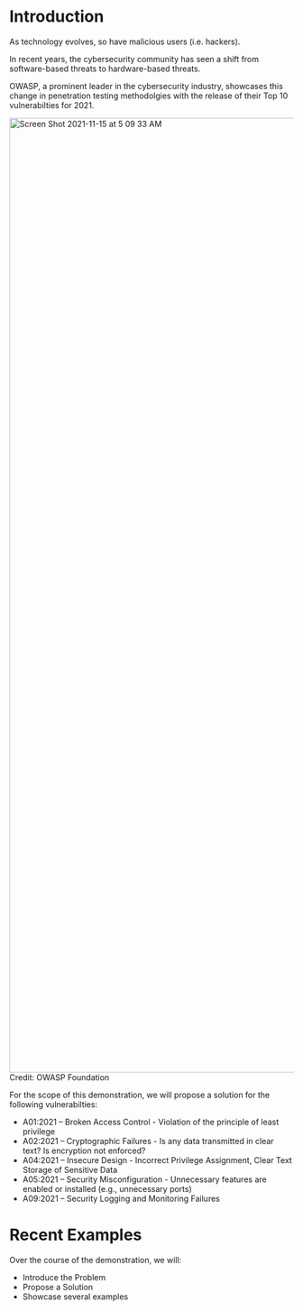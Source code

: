 # Introduction
As technology evolves, so have malicious users (i.e. hackers). 

In recent years, the cybersecurity community has seen a shift from software-based threats to hardware-based threats. 

OWASP, a prominent leader in the cybersecurity industry, showcases this change in penetration testing methodolgies with the release of their Top 10 vulnerabilties for 2021. 

<img width="1694" alt="Screen Shot 2021-11-15 at 5 09 33 AM" src="https://user-images.githubusercontent.com/34544005/141763078-f1012189-f267-4fde-b70a-d8a3530616fc.png">
Credit: OWASP Foundation



For the scope of this demonstration, we will propose a solution for the following vulnerabilties:
- A01:2021 – Broken Access Control - Violation of the principle of least privilege
- A02:2021 – Cryptographic Failures - Is any data transmitted in clear text? Is encryption not enforced?
- A04:2021 – Insecure Design -  Incorrect Privilege Assignment, Clear Text Storage of Sensitive Data
- A05:2021 – Security Misconfiguration - Unnecessary features are enabled or installed (e.g., unnecessary ports)
- A09:2021 – Security Logging and Monitoring Failures

# Recent Examples

Over the course of the demonstration, we will:
- Introduce the Problem
- Propose a Solution
- Showcase several examples
